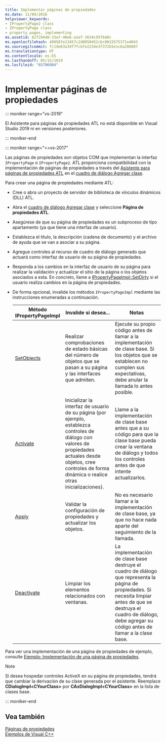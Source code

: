 ```yaml
---
title: Implementar páginas de propiedades
ms.date: 11/04/2016
helpviewer_keywords:
- IPropertyPage2 class
- IPropertyPage class
- property pages, implementing
ms.assetid: 62f29440-33a7-40eb-a1ef-3634c95f640c
ms.openlocfilehash: 49058fe13457c2d0050452cbc0015575371e4043
ms.sourcegitcommit: fc1de63a39f7fcbfe2234e3f372b5e1c6a286087
ms.translationtype: HT
ms.contentlocale: es-ES
ms.lasthandoff: 05/15/2019
ms.locfileid: "65706904"
---
```

# <a name="implementing-property-pages"></a>Implementar páginas de propiedades

::: moniker range="vs-2019"

El Asistente para páginas de propiedades ATL no está disponible en Visual Studio 2019 ni en versiones posteriores.

::: moniker-end

::: moniker range="<=vs-2017"

Las páginas de propiedades son objetos COM que implementan la interfaz `IPropertyPage` o `IPropertyPage2`. ATL proporciona compatibilidad con la implementación de páginas de propiedades a través del [Asistente para páginas de propiedades ATL](../atl/reference/atl-property-page-wizard.md) en el [cuadro de diálogo Agregar clase](../ide/add-class-dialog-box.md).

Para crear una página de propiedades mediante ATL:

- Cree o abra un proyecto de servidor de biblioteca de vínculos dinámicos (DLL) ATL.

- Abra el [cuadro de diálogo Agregar clase](../ide/add-class-dialog-box.md) y seleccione **Página de propiedades ATL**.

- Asegúrese de que su página de propiedades es un subproceso de tipo apartamento (ya que tiene una interfaz de usuario).

- Establezca el título, la descripción (cadena de documento) y el archivo de ayuda que se van a asociar a su página.

- Agregue controles al recurso de cuadro de diálogo generado que actuará como interfaz de usuario de su página de propiedades.

- Responda a los cambios en la interfaz de usuario de su página para realizar la validación y actualizar el sitio de la página o los objetos asociados a esta. En concreto, llame a [IPropertyPageImpl::SetDirty](../atl/reference/ipropertypageimpl-class.md#setdirty) si el usuario realiza cambios en la página de propiedades.

- De forma opcional, invalide los métodos `IPropertyPageImpl` mediante las instrucciones enumeradas a continuación.

   |Método IPropertyPageImpl|Invalide si desea...|Notas|
   |------------------------------|----------------------------------|-----------|
   |[SetObjects](../atl/reference/ipropertypageimpl-class.md#setobjects)|Realizar comprobaciones de estado básicas del número de objetos que se pasan a su página y las interfaces que admiten.|Ejecute su propio código antes de llamar a la implementación de clase base. Si los objetos que se establecen no cumplen sus expectativas, debe anular la llamada lo antes posible.|
   |[Activate](../atl/reference/ipropertypageimpl-class.md#activate)|Inicializar la interfaz de usuario de su página (por ejemplo, establezca controles de diálogo con valores de propiedades actuales desde objetos, cree controles de forma dinámica o realice otras inicializaciones).|Llame a la implementación de clase base antes que a su código para que la clase base pueda crear la ventana de diálogo y todos los controles antes de que intente actualizarlos.|
   |[Apply](../atl/reference/ipropertypageimpl-class.md#apply)|Validar la configuración de propiedades y actualizar los objetos.|No es necesario llamar a la implementación de clase base, ya que no hace nada aparte del seguimiento de la llamada.|
   |[Deactivate](../atl/reference/ipropertypageimpl-class.md#deactivate)|Limpiar los elementos relacionados con ventanas.|La implementación de clase base destruye el cuadro de diálogo que representa la página de propiedades. Si necesita limpiar antes de que se destruya el cuadro de diálogo, debe agregar su código antes de llamar a la clase base.|

Para ver una implementación de una página de propiedades de ejemplo, consulte [Ejemplo: Implementación de una página de propiedades](../atl/example-implementing-a-property-page.md).

> [!NOTE]
> Si desea hospedar controles ActiveX en su página de propiedades, tendrá que cambiar la derivación de su clase generada por el asistente. Reemplace **CDialogImpl\<CYourClass>** por **CAxDialogImpl\<CYourClass>** en la lista de clases base.

::: moniker-end

## <a name="see-also"></a>Vea también

[Páginas de propiedades](../atl/atl-com-property-pages.md)<br/>
[Ejemplos de Visual C++](../overview/visual-cpp-samples.md)
